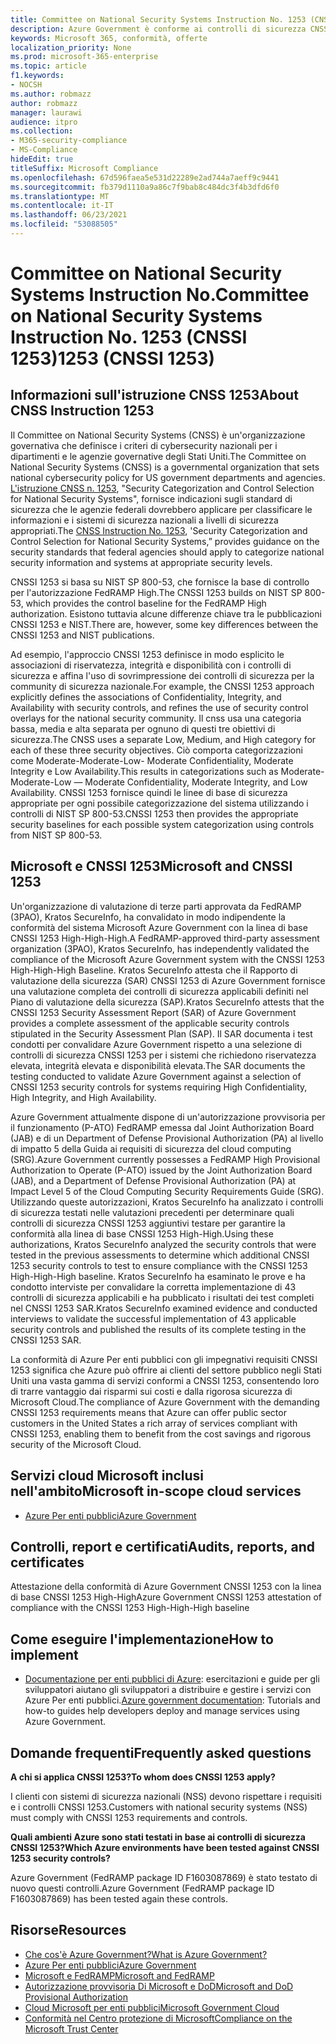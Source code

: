 ```yaml
---
title: Committee on National Security Systems Instruction No. 1253 (CNSSI 1253)
description: Azure Government è conforme ai controlli di sicurezza CNSSI 1253 per i sistemi governativi statunitensi che richiedono riservatezza elevata, integrità elevata e disponibilità elevata.
keywords: Microsoft 365, conformità, offerte
localization_priority: None
ms.prod: microsoft-365-enterprise
ms.topic: article
f1.keywords:
- NOCSH
ms.author: robmazz
author: robmazz
manager: laurawi
audience: itpro
ms.collection:
- M365-security-compliance
- MS-Compliance
hideEdit: true
titleSuffix: Microsoft Compliance
ms.openlocfilehash: 67d596faea5e531d22289e2ad744a7aeff9c9441
ms.sourcegitcommit: fb379d1110a9a86c7f9bab8c484dc3f4b3dfd6f0
ms.translationtype: MT
ms.contentlocale: it-IT
ms.lasthandoff: 06/23/2021
ms.locfileid: "53088505"
---
```

# <a name="committee-on-national-security-systems-instruction-no-1253-cnssi-1253"></a><span data-ttu-id="e14a9-105">Committee on National Security Systems Instruction No.</span><span class="sxs-lookup"><span data-stu-id="e14a9-105">Committee on National Security Systems Instruction No.</span></span> <span data-ttu-id="e14a9-106">1253 (CNSSI 1253)</span><span class="sxs-lookup"><span data-stu-id="e14a9-106">1253 (CNSSI 1253)</span></span>

## <a name="about-cnss-instruction-1253"></a><span data-ttu-id="e14a9-107">Informazioni sull'istruzione CNSS 1253</span><span class="sxs-lookup"><span data-stu-id="e14a9-107">About CNSS Instruction 1253</span></span>

<span data-ttu-id="e14a9-108">Il Committee on National Security Systems (CNSS) è un'organizzazione governativa che definisce i criteri di cybersecurity nazionali per i dipartimenti e le agenzie governative degli Stati Uniti.</span><span class="sxs-lookup"><span data-stu-id="e14a9-108">The Committee on National Security Systems (CNSS) is a governmental organization that sets national cybersecurity policy for US government departments and agencies.</span></span> <span data-ttu-id="e14a9-109">[L'istruzione CNSS n. 1253](https://www.dss.mil/Portals/69/documents/io/rmf/CNSSI_No1253.pdf), "Security Categorization and Control Selection for National Security Systems", fornisce indicazioni sugli standard di sicurezza che le agenzie federali dovrebbero applicare per classificare le informazioni e i sistemi di sicurezza nazionali a livelli di sicurezza appropriati.</span><span class="sxs-lookup"><span data-stu-id="e14a9-109">The [CNSS Instruction No. 1253](https://www.dss.mil/Portals/69/documents/io/rmf/CNSSI_No1253.pdf), 'Security Categorization and Control Selection for National Security Systems,” provides guidance on the security standards that federal agencies should apply to categorize national security information and systems at appropriate security levels.</span></span>  
  
<span data-ttu-id="e14a9-110">CNSSI 1253 si basa su NIST SP 800-53, che fornisce la base di controllo per l'autorizzazione FedRAMP High.</span><span class="sxs-lookup"><span data-stu-id="e14a9-110">The CNSSI 1253 builds on NIST SP 800-53, which provides the control baseline for the FedRAMP High authorization.</span></span> <span data-ttu-id="e14a9-111">Esistono tuttavia alcune differenze chiave tra le pubblicazioni CNSSI 1253 e NIST.</span><span class="sxs-lookup"><span data-stu-id="e14a9-111">There are, however, some key differences between the CNSSI 1253 and NIST publications.</span></span>  
  
<span data-ttu-id="e14a9-112">Ad esempio, l'approccio CNSSI 1253 definisce in modo esplicito le associazioni di riservatezza, integrità e disponibilità con i controlli di sicurezza e affina l'uso di sovrimpressione dei controlli di sicurezza per la community di sicurezza nazionale.</span><span class="sxs-lookup"><span data-stu-id="e14a9-112">For example, the CNSSI 1253 approach explicitly defines the associations of Confidentiality, Integrity, and Availability with security controls, and refines the use of security control overlays for the national security community.</span></span> <span data-ttu-id="e14a9-113">Il cnss usa una categoria bassa, media e alta separata per ognuno di questi tre obiettivi di sicurezza.</span><span class="sxs-lookup"><span data-stu-id="e14a9-113">The CNSS uses a separate Low, Medium, and High category for each of these three security objectives.</span></span> <span data-ttu-id="e14a9-114">Ciò comporta categorizzazioni come Moderate-Moderate-Low- Moderate Confidentiality, Moderate Integrity e Low Availability.</span><span class="sxs-lookup"><span data-stu-id="e14a9-114">This results in categorizations such as Moderate-Moderate-Low — Moderate Confidentiality, Moderate Integrity, and Low Availability.</span></span> <span data-ttu-id="e14a9-115">CNSSI 1253 fornisce quindi le linee di base di sicurezza appropriate per ogni possibile categorizzazione del sistema utilizzando i controlli di NIST SP 800-53.</span><span class="sxs-lookup"><span data-stu-id="e14a9-115">CNSSI 1253 then provides the appropriate security baselines for each possible system categorization using controls from NIST SP 800-53.</span></span>

## <a name="microsoft-and-cnssi-1253"></a><span data-ttu-id="e14a9-116">Microsoft e CNSSI 1253</span><span class="sxs-lookup"><span data-stu-id="e14a9-116">Microsoft and CNSSI 1253</span></span>

<span data-ttu-id="e14a9-117">Un'organizzazione di valutazione di terze parti approvata da FedRAMP (3PAO), Kratos SecureInfo, ha convalidato in modo indipendente la conformità del sistema Microsoft Azure Government con la linea di base CNSSI 1253 High-High-High.</span><span class="sxs-lookup"><span data-stu-id="e14a9-117">A FedRAMP-approved third-party assessment organization (3PAO), Kratos SecureInfo, has independently validated the compliance of the Microsoft Azure Government system with the CNSSI 1253 High-High-High Baseline.</span></span> <span data-ttu-id="e14a9-118">Kratos SecureInfo attesta che il Rapporto di valutazione della sicurezza (SAR) CNSSI 1253 di Azure Government fornisce una valutazione completa dei controlli di sicurezza applicabili definiti nel Piano di valutazione della sicurezza (SAP).</span><span class="sxs-lookup"><span data-stu-id="e14a9-118">Kratos SecureInfo attests that the CNSSI 1253 Security Assessment Report (SAR) of Azure Government provides a complete assessment of the applicable security controls stipulated in the Security Assessment Plan (SAP).</span></span> <span data-ttu-id="e14a9-119">Il SAR documenta i test condotti per convalidare Azure Government rispetto a una selezione di controlli di sicurezza CNSSI 1253 per i sistemi che richiedono riservatezza elevata, integrità elevata e disponibilità elevata.</span><span class="sxs-lookup"><span data-stu-id="e14a9-119">The SAR documents the testing conducted to validate Azure Government against a selection of CNSSI 1253 security controls for systems requiring High Confidentiality, High Integrity, and High Availability.</span></span>  
  
<span data-ttu-id="e14a9-120">Azure Government attualmente dispone di un'autorizzazione provvisoria per il funzionamento (P-ATO) FedRAMP emessa dal Joint Authorization Board (JAB) e di un Department of Defense Provisional Authorization (PA) al livello di impatto 5 della Guida ai requisiti di sicurezza del cloud computing (SRG).</span><span class="sxs-lookup"><span data-stu-id="e14a9-120">Azure Government currently possesses a FedRAMP High Provisional Authorization to Operate (P-ATO) issued by the Joint Authorization Board (JAB), and a Department of Defense Provisional Authorization (PA) at Impact Level 5 of the Cloud Computing Security Requirements Guide (SRG).</span></span> <span data-ttu-id="e14a9-121">Utilizzando queste autorizzazioni, Kratos SecureInfo ha analizzato i controlli di sicurezza testati nelle valutazioni precedenti per determinare quali controlli di sicurezza CNSSI 1253 aggiuntivi testare per garantire la conformità alla linea di base CNSSI 1253 High-High.</span><span class="sxs-lookup"><span data-stu-id="e14a9-121">Using these authorizations, Kratos SecureInfo analyzed the security controls that were tested in the previous assessments to determine which additional CNSSI 1253 security controls to test to ensure compliance with the CNSSI 1253 High-High-High baseline.</span></span> <span data-ttu-id="e14a9-122">Kratos SecureInfo ha esaminato le prove e ha condotto interviste per convalidare la corretta implementazione di 43 controlli di sicurezza applicabili e ha pubblicato i risultati dei test completi nel CNSSI 1253 SAR.</span><span class="sxs-lookup"><span data-stu-id="e14a9-122">Kratos SecureInfo examined evidence and conducted interviews to validate the successful implementation of 43 applicable security controls and published the results of its complete testing in the CNSSI 1253 SAR.</span></span>  
  
<span data-ttu-id="e14a9-123">La conformità di Azure Per enti pubblici con gli impegnativi requisiti CNSSI 1253 significa che Azure può offrire ai clienti del settore pubblico negli Stati Uniti una vasta gamma di servizi conformi a CNSSI 1253, consentendo loro di trarre vantaggio dai risparmi sui costi e dalla rigorosa sicurezza di Microsoft Cloud.</span><span class="sxs-lookup"><span data-stu-id="e14a9-123">The compliance of Azure Government with the demanding CNSSI 1253 requirements means that Azure can offer public sector customers in the United States a rich array of services compliant with CNSSI 1253, enabling them to benefit from the cost savings and rigorous security of the Microsoft Cloud.</span></span>

## <a name="microsoft-in-scope-cloud-services"></a><span data-ttu-id="e14a9-124">Servizi cloud Microsoft inclusi nell'ambito</span><span class="sxs-lookup"><span data-stu-id="e14a9-124">Microsoft in-scope cloud services</span></span>

- [<span data-ttu-id="e14a9-125">Azure Per enti pubblici</span><span class="sxs-lookup"><span data-stu-id="e14a9-125">Azure Government</span></span>](https://aka.ms/AzureCompliance)

## <a name="audits-reports-and-certificates"></a><span data-ttu-id="e14a9-126">Controlli, report e certificati</span><span class="sxs-lookup"><span data-stu-id="e14a9-126">Audits, reports, and certificates</span></span>

<span data-ttu-id="e14a9-127">Attestazione della conformità di Azure Government CNSSI 1253 con la linea di base CNSSI 1253 High-High</span><span class="sxs-lookup"><span data-stu-id="e14a9-127">Azure Government CNSSI 1253 attestation of compliance with the CNSSI 1253 High-High-High baseline</span></span>

## <a name="how-to-implement"></a><span data-ttu-id="e14a9-128">Come eseguire l'implementazione</span><span class="sxs-lookup"><span data-stu-id="e14a9-128">How to implement</span></span>

- <span data-ttu-id="e14a9-129">[Documentazione per enti pubblici di Azure](/azure/azure-government/): esercitazioni e guide per gli sviluppatori aiutano gli sviluppatori a distribuire e gestire i servizi con Azure Per enti pubblici.</span><span class="sxs-lookup"><span data-stu-id="e14a9-129">[Azure government documentation](/azure/azure-government/): Tutorials and how-to guides help developers deploy and manage services using Azure Government.</span></span>

## <a name="frequently-asked-questions"></a><span data-ttu-id="e14a9-130">Domande frequenti</span><span class="sxs-lookup"><span data-stu-id="e14a9-130">Frequently asked questions</span></span>

<span data-ttu-id="e14a9-131">**A chi si applica CNSSI 1253?**</span><span class="sxs-lookup"><span data-stu-id="e14a9-131">**To whom does CNSSI 1253 apply?**</span></span>

<span data-ttu-id="e14a9-132">I clienti con sistemi di sicurezza nazionali (NSS) devono rispettare i requisiti e i controlli CNSSI 1253.</span><span class="sxs-lookup"><span data-stu-id="e14a9-132">Customers with national security systems (NSS) must comply with CNSSI 1253 requirements and controls.</span></span>

<span data-ttu-id="e14a9-133">**Quali ambienti Azure sono stati testati in base ai controlli di sicurezza CNSSI 1253?**</span><span class="sxs-lookup"><span data-stu-id="e14a9-133">**Which Azure environments have been tested against CNSSI 1253 security controls?**</span></span>

<span data-ttu-id="e14a9-134">Azure Government (FedRAMP package ID F1603087869) è stato testato di nuovo questi controlli.</span><span class="sxs-lookup"><span data-stu-id="e14a9-134">Azure Government (FedRAMP package ID F1603087869) has been tested again these controls.</span></span>

## <a name="resources"></a><span data-ttu-id="e14a9-135">Risorse</span><span class="sxs-lookup"><span data-stu-id="e14a9-135">Resources</span></span>

- [<span data-ttu-id="e14a9-136">Che cos'è Azure Government?</span><span class="sxs-lookup"><span data-stu-id="e14a9-136">What is Azure Government?</span></span>](/azure/azure-government/documentation-government-welcome)
- [<span data-ttu-id="e14a9-137">Azure Per enti pubblici</span><span class="sxs-lookup"><span data-stu-id="e14a9-137">Azure Government</span></span>](https://aka.ms/Azure-Government)
- [<span data-ttu-id="e14a9-138">Microsoft e FedRAMP</span><span class="sxs-lookup"><span data-stu-id="e14a9-138">Microsoft and FedRAMP</span></span>](offering-fedramp.md)
- [<span data-ttu-id="e14a9-139">Autorizzazione provvisoria Di Microsoft e DoD</span><span class="sxs-lookup"><span data-stu-id="e14a9-139">Microsoft and DoD Provisional Authorization</span></span>](offering-DoD-DISA-L2-L4-L5.md)
- [<span data-ttu-id="e14a9-140">Cloud Microsoft per enti pubblici</span><span class="sxs-lookup"><span data-stu-id="e14a9-140">Microsoft Government Cloud</span></span>](https://www.microsoft.com/enterprise/government)
- [<span data-ttu-id="e14a9-141">Conformità nel Centro protezione di Microsoft</span><span class="sxs-lookup"><span data-stu-id="e14a9-141">Compliance on the Microsoft Trust Center</span></span>](https://www.microsoft.com/trust-center/compliance/compliance-overview)
